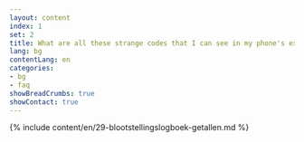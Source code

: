 ```yaml
---
layout: content
index: 1
set: 2
title: What are all these strange codes that I can see in my phone's exposure log?
lang: bg
contentLang: en
categories:
- bg
- faq
showBreadCrumbs: true
showContact: true
---
```

{% include content/en/29-blootstellingslogboek-getallen.md %}
